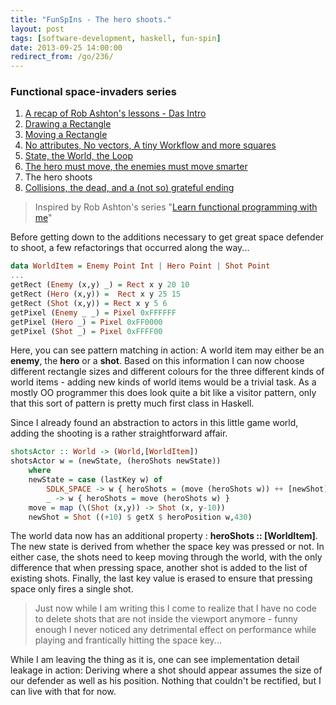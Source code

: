 ```yaml
---
title: "FunSpIns - The hero shoots."
layout: post
tags: [software-development, haskell, fun-spin]
date: 2013-09-25 14:00:00
redirect_from: /go/236/
---
```


### Functional space-invaders series
1. [A recap of Rob Ashton's lessons - Das Intro](/2013/09/17/funspins-a-recap-of-rob-ashtons-lessons-das-intro)
1. [Drawing a Rectangle](/2013/09/18/funspins-drawing-a-rectangle)
1. [Moving a Rectangle](/2013/09/19/funspins-moving-a-rectangle)
1. [No attributes, No vectors, A tiny Workflow and more squares](/2013/09/20/funspins-no-attributes-no-vectors-a-tiny-workflow-and-more-squares)
1. [State, the World, the Loop](/2013/09/23/funspins-state-the-world-the-loop)
1. [The hero must move, the enemies must move smarter](/2013/09/24/funspins-the-hero-must-move-the-enemies-must-move-smarter)
1. The hero shoots
1. [Collisions, the dead, and a (not so) grateful ending](/2013/09/26/funspins-collisions-the-dead-and-a-not-so-grateful-ending)

> Inspired by Rob Ashton's series "[Learn functional programming with me][1]"


Before getting down to the additions necessary to get great space defender to shoot, a few refactorings that occurred along the way...

```haskell
data WorldItem = Enemy Point Int | Hero Point | Shot Point
...
getRect (Enemy (x,y) _) = Rect x y 20 10
getRect (Hero (x,y)) =  Rect x y 25 15
getRect (Shot (x,y)) = Rect x y 5 6
getPixel (Enemy _ _) = Pixel 0xFFFFFF
getPixel (Hero _) = Pixel 0xFF0000
getPixel (Shot _) = Pixel 0xFFFF00
```

Here, you can see pattern matching in action:  A world item may either be an **enemy**, the **hero** or a **shot**. Based on this information I can now choose different rectangle sizes and different colours for the three different kinds of world items - adding new kinds of world items would be a trivial task. As a mostly OO programmer this does look quite a bit like a visitor pattern, only that this sort of pattern is pretty much first class in Haskell. 


Since I already found an abstraction to actors in this little game world, adding the shooting is a rather straightforward affair.

```haskell
shotsActor :: World -> (World,[WorldItem])
shotsActor w = (newState, (heroShots newState))
	where
	newState = case (lastKey w) of
		SDLK_SPACE -> w { heroShots = (move (heroShots w)) ++ [newShot], lastKey = SDLK_UNKNOWN }
		_ -> w { heroShots = move (heroShots w) }
	move = map (\(Shot (x,y)) -> Shot (x, y-10))
	newShot = Shot ((+10) $ getX $ heroPosition w,430)
```

The world data now has an additional property : **heroShots :: [WorldItem]**. 
The new state is derived from whether the space key was pressed or not. In either case, the shots need to keep moving through the world, with the only difference that when pressing space, another shot is added to the list of existing shots. Finally, the last key value is erased to ensure that pressing space only fires a single shot. 

> Just now while I am writing this I come to realize that I have no code to delete shots that are not inside the viewport anymore - 
> funny enough I never noticed any detrimental effect on performance while playing and frantically hitting the space key...

While I am leaving the thing as it is, one can see implementation detail leakage in action: Deriving where a shot should appear assumes the size of our defender as well as his position. Nothing that couldn't be rectified, but I can live with that for now. 

  [1]: http://codeofrob.com/entries/learn-functional-programming-with-me---adding-items-to-a-sequence.html